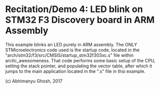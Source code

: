 # Recitation/Demo 4: LED blink on STM32 F3 Discovery board in ARM Assembly

This example blinks an LED purely in ARM assembly. The ONLY STMicroelectronics code used is the startup code, located in the "arch/stm32/f3/src/CMSIS/startup_stm32f303xc.s" file within arctic_awesomeness. That code performs some basic setup of the CPU, setting the stack pointer, and populating the vector table, after which it jumps to the main application located in the ".s" file in thsi example.

(c) Abhimanyu Ghosh, 2017